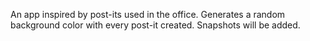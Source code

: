 An app inspired by post-its used in the office. Generates a random background color with every post-it created. Snapshots will be added.

